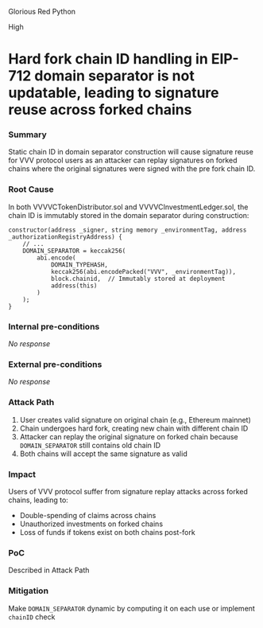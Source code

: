 Glorious Red Python

High

# Hard fork chain ID handling in EIP-712 domain separator is not updatable, leading to signature reuse across forked chains

### Summary

Static chain ID in domain separator construction will cause signature reuse for VVV protocol users as an attacker can replay signatures on forked chains where the original signatures were signed with the pre fork chain ID.


### Root Cause

In both VVVVCTokenDistributor.sol and VVVVCInvestmentLedger.sol, the chain ID is immutably stored in the domain separator during construction:
```solidity
constructor(address _signer, string memory _environmentTag, address _authorizationRegistryAddress) {
    // ... 
    DOMAIN_SEPARATOR = keccak256(
        abi.encode(
            DOMAIN_TYPEHASH,
            keccak256(abi.encodePacked("VVV", _environmentTag)),
            block.chainid,  // Immutably stored at deployment
            address(this)
        )
    );
}
```

[](https://github.com/sherlock-audit/2024-11-vvv-exchange-update/blob/main/vvv-platform-smart-contracts/contracts/vc/VVVVCInvestmentLedger.sol#L117-L135)
[](https://github.com/sherlock-audit/2024-11-vvv-exchange-update/blob/main/vvv-platform-smart-contracts/contracts/vc/VVVVCTokenDistributor.sol#L84-L100)

### Internal pre-conditions

_No response_

### External pre-conditions

_No response_

### Attack Path

1. User creates valid signature on original chain (e.g., Ethereum mainnet)
2. Chain undergoes hard fork, creating new chain with different chain ID
3. Attacker can replay the original signature on forked chain because `DOMAIN_SEPARATOR` still contains old chain ID
4. Both chains will accept the same signature as valid

### Impact

Users of VVV protocol suffer from signature replay attacks across forked chains, leading to:

- Double-spending of claims across chains
- Unauthorized investments on forked chains
- Loss of funds if tokens exist on both chains post-fork

### PoC

Described in Attack Path

### Mitigation

Make `DOMAIN_SEPARATOR` dynamic by computing it on each use or implement `chainID` check